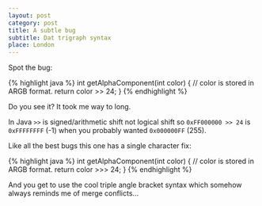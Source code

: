 ```yaml
---
layout: post
category: post
title: A subtle bug
subtitle: Dat trigraph syntax
place: London
---
```


Spot the bug:

{% highlight java %}
int getAlphaComponent(int color) {
    // color is stored in ARGB format.
    return color >> 24;
}
{% endhighlight %}

Do you see it? It took me way to long.

In Java `>>` is signed/arithmetic shift
not logical shift so `0xFF000000 >> 24` is `0xFFFFFFFF` (-1) when you
probably wanted `0x000000FF` (255).

Like all the best bugs this one has a single character fix:

{% highlight java %}
int getAlphaComponent(int color) {
    // color is stored in ARGB format.
    return color >>> 24;
}
{% endhighlight %}

And you get to use the cool triple angle bracket syntax which somehow always
reminds me of merge conflicts...
